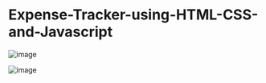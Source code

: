 # Expense-Tracker-using-HTML-CSS-and-Javascript

![image](https://user-images.githubusercontent.com/92936521/235954341-62f4c7ee-e3cc-4839-a49f-95bc39a40627.png)

![image](https://user-images.githubusercontent.com/92936521/235954592-b4e2815d-7935-4ba4-ab96-0f0a081bf009.png)
